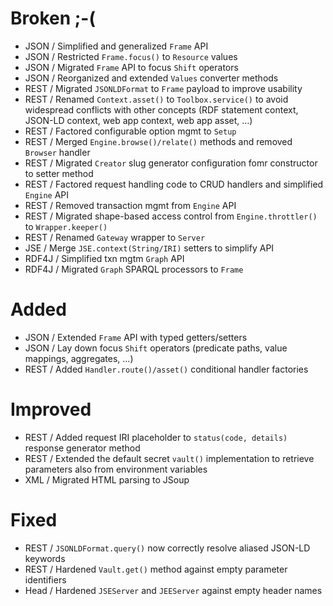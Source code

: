 # Broken ;-(

- JSON / Simplified and generalized `Frame` API
- JSON / Restricted `Frame.focus()` to `Resource` values
- JSON / Migrated `Frame` API to focus `Shift` operators
- JSON / Reorganized and extended `Values` converter methods
- REST / Migrated `JSONLDFormat` to `Frame` payload to improve usability
- REST / Renamed `Context.asset()` to `Toolbox.service()` to avoid widespread conflicts with other concepts (RDF
  statement context, JSON-LD context, web app context, web app asset, …)
- REST / Factored configurable option mgmt to `Setup`
- REST / Merged `Engine.browse()/relate()` methods and removed `Browser` handler
- REST / Migrated `Creator` slug generator configuration fomr constructor to setter method
- REST / Factored request handling code to CRUD handlers and simplified `Engine` API
- REST / Removed transaction mgmt from `Engine` API
- REST / Migrated shape-based access control from `Engine.throttler()` to `Wrapper.keeper()`
- REST / Renamed `Gateway` wrapper to `Server`
- JSE / Merge `JSE.context(String/IRI)` setters to simplify API
- RDF4J / Simplified txn mgtm `Graph` API
- RDF4J / Migrated `Graph` SPARQL processors to `Frame`

# Added

- JSON / Extended `Frame` API with typed getters/setters
- JSON / Lay down focus `Shift` operators (predicate paths, value mappings, aggregates, …)
- REST / Added `Handler.route()/asset()` conditional handler factories

# Improved

- REST / Added request IRI placeholder to `status(code, details)` response generator method
- REST / Extended the default secret `vault()` implementation to retrieve parameters also from environment variables
- XML / Migrated HTML parsing to JSoup

# Fixed

- REST / `JSONLDFormat.query()` now correctly resolve aliased JSON-LD keywords
- REST / Hardened `Vault.get()` method against empty parameter identifiers
- Head / Hardened `JSEServer` and `JEEServer` against empty header names
